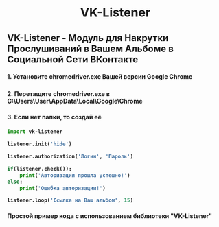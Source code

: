 <h1 align="center">VK-Listener</h1>

<h2>VK-Listener - Модуль для Накрутки Прослушиваний в Вашем Альбоме в Социальной Сети ВКонтакте

<h4>1. Установите chromedriver.exe Вашей версии Google Chrome<h3>
<h4>2. Перетащите chromedriver.exe в C:\Users\User\AppData\Local\Google\Chrome<h4>
<h4>3. Если нет папки, то создай её<h4>

```python
import vk-listener

listener.init('hide')

listener.authorization('Логин', 'Пароль')

if(listener.check()):
	print('Авторизация прошла успешно!')
else:
	print('Ошибка авторизации!')

listener.loop('Ссылка на Ваш альбом', 15)
```

<h4>Простой пример кода с использованием библиотеки "VK-Listener"<h4>
